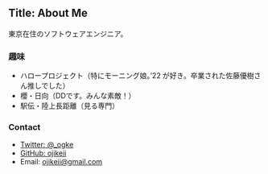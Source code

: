 Title: About Me
---

東京在住のソフトウェアエンジニア。

### 趣味

- ハロープロジェクト（特にモーニング娘。’22 が好き。卒業された佐藤優樹さん推しでした）
- 櫻・日向（DDです。みんな素敵！）
- 駅伝・陸上長距離（見る専門）

### Contact

- [Twitter: @_ogke](https://twitter.com/_ogke)
- [GitHub: ojikeii](https://github.com/ojikeii)
- Email: ojikeii@gmail.com
